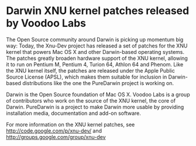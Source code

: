Darwin XNU kernel patches released by Voodoo Labs
=================================================
The Open Source community around Darwin is picking up momentum big way: Today, the Xnu-Dev project has released a set of patches for the XNU kernel that powers Mac OS X and other Darwin-based operating systems. The patches greatly broaden hardware support of the XNU kernel, allowing it to run on Pentium M, Pentium 4, Turion 64, Athlon 64 and Phenom. Like the XNU kernel itself, the patches are released under the Apple Public Source License (APSL), which makes them suitable for inclusion in Darwin-based distributions like the one the PureDarwin project is working on.

Darwin is the Open Source foundation of Mac OS X. Voodoo Labs is a group of contributors who work on the source of the XNU kernel, the core of Darwin. PureDarwin is a project to make Darwin more usable by providing installation media, documentation and add-on software. 

For more information on the XNU kernel patches, see 
<http://code.google.com/p/xnu-dev/> and 
<http://groups.google.com/group/xnu-dev> 
